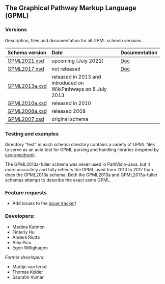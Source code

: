 ## The Graphical Pathway Markup Language (GPML)

### Versions

Description, files and documentation for all GPML schema versions.

| Schema version | Date | Documentation |
|:--------------|:------|:------|
| [GPML2021.xsd](https://github.com/PathVisio/GPML/blob/master/GPML2021/GPML2021.xsd) | upcoming (July 2021) | [Doc](https://pathvisio.github.io/documentation/GPML2021-doc.html) |
| [GPML2017.xsd](https://github.com/PathVisio/GPML/blob/master/GPML2017/GPML2017.xsd) | not released | [Doc](https://pathvisio.github.io/documentation/GPML2013a-doc.html) |
| [GPML2013a.xsd](https://github.com/PathVisio/GPML/blob/master/GPML2013a/GPML2013a.xsd)  | released in 2013 and introduced on WikiPathways on 8 July 2013 | |
| [GPML2010a.xsd](https://github.com/PathVisio/GPML/blob/master/GPML2010a/GPML2010a.xsd) | released in 2010 | |
| [GPML2008a.xsd](https://github.com/PathVisio/GPML/blob/master/GPML2008a/GPML2008a.xsd) | released 2008 | |
| [GPML2007.xsd](https://github.com/PathVisio/GPML/blob/master/GPML2007/GPML2007.xsd) | original schema | |

### Testing and examples

Directory "test" in each schema directory contains a variety of GPML files to serve as an acid test for GPML parsing and handling libraries (inspired by [csv-spectrum](https://github.com/maxogden/csv-spectrum)).

The GPML2013a-fuller schema was never used in PathVisio-Java, but it more accurately and fully reflects the GPML used from 2013 to 2017 than does the GPML2013a schema. Both the GPML2013a and GPML2013a-fuller schemas attempt to describe the exact same GPML.

### Feature requests

* Add issues to the [issue tracker](https://github.com/PathVisio/GPML/issues)!


### Developers:
* Martina Kutmon
* Finterly Hu
* Anders Riutta
* Alex Pico
* Egon Willighagen

*Former developers:*
* Martijn van Iersel
* Thomas Kelder
* Saurabh Kumar
